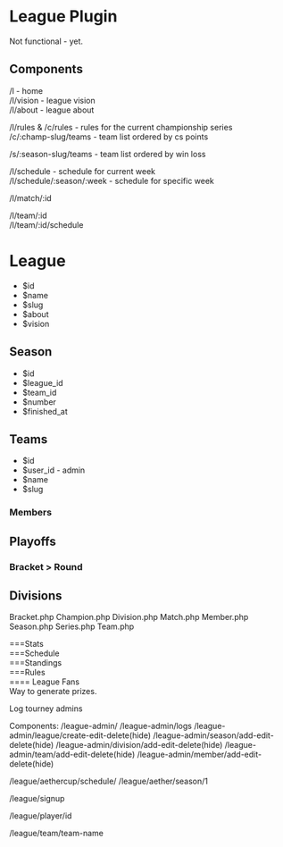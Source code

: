 # League Plugin
Not functional - yet.

## Components
/l - home  
/l/vision - league vision  
/l/about - league about  

/l/rules & /c/rules - rules for the current championship series  
/c/:champ-slug/teams - team list ordered by cs points  

/s/:season-slug/teams - team list ordered by win loss

/l/schedule - schedule for current week  
/l/schedule/:season/:week - schedule for specific week

/l/match/:id

/l/team/:id  
/l/team/:id/schedule  


# League
 * $id
 * $name
 * $slug
 * $about
 * $vision

## Season
 * $id
 * $league_id
 * $team_id
 * $number
 * $finished_at

## Teams
 * $id
 * $user_id - admin
 * $name
 * $slug

### Members

## Playoffs
### Bracket > Round

## Divisions

Bracket.php
Champion.php
Division.php
Match.php
Member.php
Season.php
Series.php
Team.php

===Stats  
===Schedule  
===Standings  
===Rules  
==== League Fans  
Way to generate prizes.

Log tourney admins

Components:
/league-admin/
/league-admin/logs
/league-admin/league/create-edit-delete(hide)
/league-admin/season/add-edit-delete(hide)
/league-admin/division/add-edit-delete(hide)
/league-admin/team/add-edit-delete(hide)
/league-admin/member/add-edit-delete(hide)


/league/aethercup/schedule/
/league/aether/season/1

/league/signup

/league/player/id

/league/team/team-name